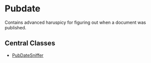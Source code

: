 # Pubdate

Contains advanced haruspicy for figuring out when a document was published.

## Central Classes

* [PubDateSniffer](src/main/java/nu/marginalia/pubdate/PubDateSniffer.java)